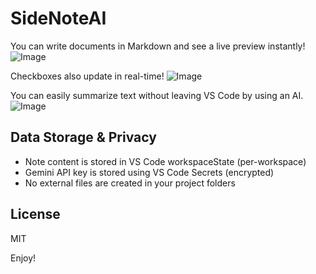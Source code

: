 # SideNoteAI

You can write documents in Markdown and see a live preview instantly!
![Image](https://github.com/user-attachments/assets/56594f0c-dbbd-4c55-a0f8-f2ec8e942743)

Checkboxes also update in real-time!
![Image](https://github.com/user-attachments/assets/c87b4d02-398c-46da-bc5f-aa1b315d561c)


You can easily summarize text without leaving VS Code by using an AI.
![Image](https://github.com/user-attachments/assets/52095fa1-17d7-4332-a03c-fd01bf8a4ebb)

## Data Storage & Privacy

- Note content is stored in VS Code workspaceState (per-workspace)
- Gemini API key is stored using VS Code Secrets (encrypted)
- No external files are created in your project folders

## License

MIT

Enjoy!
